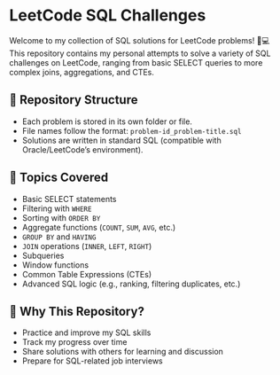 # LeetCode SQL Challenges

Welcome to my collection of SQL solutions for LeetCode problems! 🧠💻  
This repository contains my personal attempts to solve a variety of SQL challenges on LeetCode, ranging from basic SELECT queries to more complex joins, aggregations, and CTEs.

## 📁 Repository Structure

- Each problem is stored in its own folder or file.
- File names follow the format: `problem-id_problem-title.sql`
- Solutions are written in standard SQL (compatible with Oracle/LeetCode’s environment).

## 📌 Topics Covered

- Basic SELECT statements
- Filtering with `WHERE`
- Sorting with `ORDER BY`
- Aggregate functions (`COUNT`, `SUM`, `AVG`, etc.)
- `GROUP BY` and `HAVING`
- `JOIN` operations (`INNER`, `LEFT`, `RIGHT`)
- Subqueries
- Window functions
- Common Table Expressions (CTEs)
- Advanced SQL logic (e.g., ranking, filtering duplicates, etc.)

## 🧠 Why This Repository?

- Practice and improve my SQL skills
- Track my progress over time
- Share solutions with others for learning and discussion
- Prepare for SQL-related job interviews
